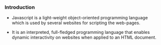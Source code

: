 ### **Introduction**

- Javascript is a light-weight object-oriented programming language which is used by several websites for scripting the web-pages.

- It is an interpreted, full-fledged programming language that enables dynamic interactivity on websites when applied to an HTML document.




